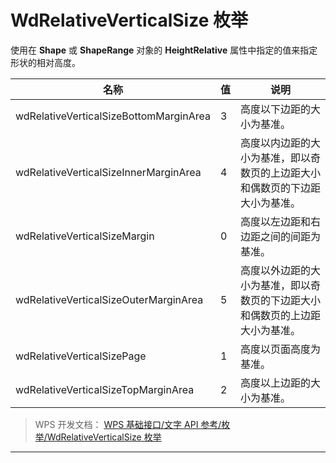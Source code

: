 # WdRelativeVerticalSize 枚举

使用在 **Shape** 或 **ShapeRange** 对象的 **HeightRelative** 属性中指定的值来指定形状的相对高度。

| 名称                                   | 值  | 说明                                                                         |
|----------------------------------------|-----|------------------------------------------------------------------------------|
| wdRelativeVerticalSizeBottomMarginArea | 3   | 高度以下边距的大小为基准。                                                   |
| wdRelativeVerticalSizeInnerMarginArea  | 4   | 高度以内边距的大小为基准，即以奇数页的上边距大小和偶数页的下边距大小为基准。 |
| wdRelativeVerticalSizeMargin           | 0   | 高度以左边距和右边距之间的间距为基准。                                       |
| wdRelativeVerticalSizeOuterMarginArea  | 5   | 高度以外边距的大小为基准，即以奇数页的下边距大小和偶数页的上边距大小为基准。 |
| wdRelativeVerticalSizePage             | 1   | 高度以页面高度为基准。                                                       |
| wdRelativeVerticalSizeTopMarginArea    | 2   | 高度以上边距的大小为基准。                                                   |

> WPS 开发文档： [WPS 基础接口/文字 API 参考/枚举/WdRelativeVerticalSize 枚举](https://qn.cache.wpscdn.cn/encs/doc/office_v19/topics/WPS%20%E5%9F%BA%E7%A1%80%E6%8E%A5%E5%8F%A3/%E6%96%87%E5%AD%97%20API%20%E5%8F%82%E8%80%83/%E6%9E%9A%E4%B8%BE/WdRelativeVerticalSize%20%E6%9E%9A%E4%B8%BE.html)

------------------------------------------------------------------------
